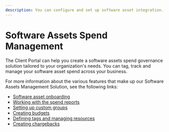 ```yaml
---
description: You can configure and set up software asset integration.
---
```


# Software Assets Spend Management

The Client Portal can help you create a software assets spend governance solution tailored to your organization's needs. You can tag, track and manage your software asset spend across your business.

For more information about the various features that make up our Software Assets Management Solution, see the following links:

* [Software asset onboarding](broken-reference)
* [Working with the spend reports](../analytics-and-reports/reports/spend-reports/)
* [Setting up custom groups](../set-up/custom-groups/overview.md)
* [Creating budgets](../analytics-and-reports/budgets/creating-budgets.md)
* [Defining tags and managing resources](../set-up/tags-and-resources/defining-tags-and-managing-resources.md)
* [Creating chargebacks](../analytics-and-reports/chargebacks/creating-chargebacks.md)
